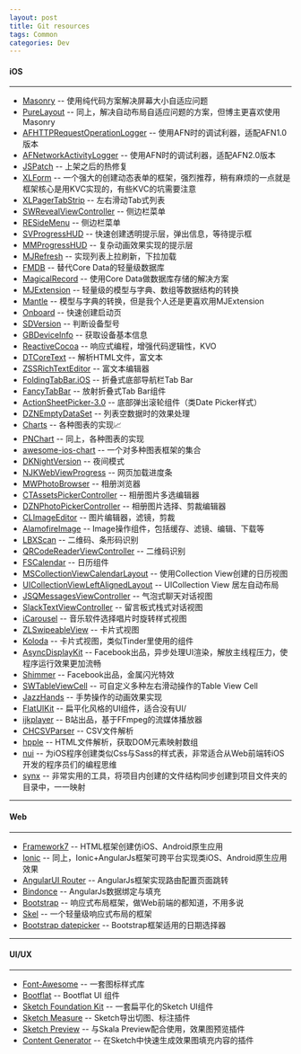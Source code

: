 ```yaml
---
layout: post
title: Git resources
tags: Common
categories: Dev
---
```


#### iOS ####

---

* [Masonry](https://github.com/SnapKit/Masonry) -- 使用纯代码方案解决屏幕大小自适应问题 
* [PureLayout](https://github.com/PureLayout/PureLayout) -- 同上，解决自动布局自适应问题的方案，但博主更喜欢使用Masonry
* [AFHTTPRequestOperationLogger](https://github.com/AFNetworking/AFHTTPRequestOperationLogger) -- 使用AFN时的调试利器，适配AFN1.0版本
* [AFNetworkActivityLogger](https://github.com/AFNetworking/AFNetworkActivityLogger) -- 使用AFN时的调试利器，适配AFN2.0版本
* [JSPatch](https://github.com/bang590/JSPatch) -- 上架之后的热修复
* [XLForm](https://github.com/xmartlabs/XLForm) -- 一个强大的创建动态表单的框架，强烈推荐，稍有麻烦的一点就是框架核心是用KVC实现的，有些KVC的坑需要注意
* [XLPagerTabStrip](https://github.com/xmartlabs/XLPagerTabStrip) -- 左右滑动Tab式列表
* [SWRevealViewController](https://github.com/John-Lluch/SWRevealViewController) -- 侧边栏菜单
* [RESideMenu](https://github.com/romaonthego/RESideMenu) -- 侧边栏菜单
* [SVProgressHUD](https://github.com/SVProgressHUD/SVProgressHUD) -- 快速创建透明提示层，弹出信息，等待提示框
* [MMProgressHUD](https://github.com/mutualmobile/MMProgressHUD) -- 复杂动画效果实现的提示层
* [MJRefresh](https://github.com/CoderMJLee/MJRefresh) -- 实现列表上拉刷新，下拉加载
* [FMDB](https://github.com/ccgus/fmdb) -- 替代Core Data的轻量级数据库
* [MagicalRecord](https://github.com/magicalpanda/MagicalRecord) -- 使用Core Data做数据库存储的解决方案
* [MJExtension](https://github.com/CoderMJLee/MJExtension) -- 轻量级的模型与字典、数组等数据结构的转换
* [Mantle](https://github.com/Mantle/Mantle) -- 模型与字典的转换，但是我个人还是更喜欢用MJExtension
* [Onboard](https://github.com/mamaral/Onboard) -- 快速创建启动页
* [SDVersion](https://github.com/sebyddd/SDVersion) -- 判断设备型号
* [GBDeviceInfo](https://github.com/lmirosevic/GBDeviceInfo) -- 获取设备基本信息
* [ReactiveCocoa](https://github.com/ReactiveCocoa/ReactiveCocoa) -- 响应式编程，增强代码逻辑性，KVO
* [DTCoreText](https://github.com/Cocoanetics/DTCoreText) -- 解析HTML文件，富文本
* [ZSSRichTextEditor](https://github.com/nnhubbard/ZSSRichTextEditor) -- 富文本编辑器
* [FoldingTabBar.iOS](https://github.com/Yalantis/FoldingTabBar.iOS) -- 折叠式底部导航栏Tab Bar
* [FancyTabBar](https://github.com/marvelapp/FancyTabBar) -- 放射折叠式Tab Bar组件
* [ActionSheetPicker-3.0](https://github.com/skywinder/ActionSheetPicker-3.0) -- 底部弹出滚轮组件（类Date Picker样式）
* [DZNEmptyDataSet](https://github.com/dzenbot/DZNEmptyDataSet) -- 列表空数据时的效果处理
* [Charts](https://github.com/danielgindi/Charts) -- 各种图表的实现📈
* [PNChart](https://github.com/kevinzhow/PNChart) -- 同上，各种图表的实现
* [awesome-ios-chart](https://github.com/ameizi/awesome-ios-chart) -- 一个对多种图表框架的集合
* [DKNightVersion](https://github.com/Draveness/DKNightVersion) -- 夜间模式
* [NJKWebViewProgress](https://github.com/ninjinkun/NJKWebViewProgress) -- 网页加载进度条
* [MWPhotoBrowser](https://github.com/mwaterfall/MWPhotoBrowser) -- 相册浏览器
* [CTAssetsPickerController](https://github.com/chiunam/CTAssetsPickerController) -- 相册图片多选编辑器
* [DZNPhotoPickerController](https://github.com/dzenbot/DZNPhotoPickerController) -- 相册图片选择、剪裁编辑器
* [CLImageEditor](https://github.com/yackle/CLImageEditor) -- 图片编辑器，滤镜，剪裁
* [AlamofireImage](https://github.com/Alamofire/AlamofireImage) -- Image操作组件，包括缓存、滤镜、编辑、下载等
* [LBXScan](https://github.com/MxABC/LBXScan) -- 二维码、条形码识别
* [QRCodeReaderViewController](https://github.com/yannickl/QRCodeReaderViewController) -- 二维码识别
* [FSCalendar](https://github.com/WenchaoD/FSCalendar) -- 日历组件
* [MSCollectionViewCalendarLayout](https://github.com/erichoracek/MSCollectionViewCalendarLayout) -- 使用Collection View创建的日历视图
* [UICollectionViewLeftAlignedLayout](https://github.com/mokagio/UICollectionViewLeftAlignedLayout) -- UICollection View 居左自动布局
* [JSQMessagesViewController](https://github.com/jessesquires/JSQMessagesViewController) -- 气泡式聊天对话视图
* [SlackTextViewController](https://github.com/slackhq/SlackTextViewController) -- 留言板式栈式对话视图
* [iCarousel](https://github.com/nicklockwood/iCarousel) -- 音乐软件选择唱片时旋转样式视图
* [ZLSwipeableView](https://github.com/zhxnlai/ZLSwipeableView) -- 卡片式视图
* [Koloda](https://github.com/Yalantis/Koloda) -- 卡片式视图，类似Tinder里使用的组件
* [AsyncDisplayKit](https://github.com/facebook/AsyncDisplayKit) -- Facebook出品，异步处理UI渲染，解放主线程压力，使程序运行效果更加流畅
* [Shimmer](https://github.com/facebook/Shimmer) -- Facebook出品，金属闪光特效
* [SWTableViewCell](https://github.com/CEWendel/SWTableViewCell) -- 可自定义多种左右滑动操作的Table View Cell
* [JazzHands](https://github.com/IFTTT/JazzHands) -- 手势操作的动画效果实现
* [FlatUIKit](https://github.com/Grouper/FlatUIKit) -- 扁平化风格的UI组件，适合没有UI/
* [ijkplayer](https://github.com/Bilibili/ijkplayer) -- B站出品，基于FFmpeg的流媒体播放器
* [CHCSVParser](https://github.com/davedelong/CHCSVParser) -- CSV文件解析
* [hpple](https://github.com/topfunky/hpple) -- HTML文件解析，获取DOM元素映射数组
* [nui](https://github.com/tombenner/nui) -- 为iOS程序创建类似Css与Sass的样式表，非常适合从Web前端转iOS开发的程序员们的编程思维
* [synx](https://github.com/venmo/synx) -- 非常实用的工具，将项目内创建的文件结构同步创建到项目文件夹的目录中，一一映射

---

#### Web ####

---

* [Framework7](https://github.com/nolimits4web/Framework7/) -- HTML框架创建仿iOS、Android原生应用
* [Ionic](https://github.com/driftyco/ionic) -- 同上，Ionic+AngularJs框架可跨平台实现类iOS、Android原生应用效果
* [AngularUI Router](https://github.com/angular-ui/ui-router) -- AngularJs框架实现路由配置页面跳转
* [Bindonce](https://github.com/Pasvaz/bindonce) -- AngularJs数据绑定与填充
* [Bootstrap](https://github.com/twbs/bootstrap) -- 响应式布局框架，做Web前端的都知道，不用多说
* [Skel](https://github.com/ajlkn/skel) -- 一个轻量级响应式布局的框架
* [Bootstrap datepicker](https://github.com/uxsolutions/bootstrap-datepicker) -- Bootstrap框架适用的日期选择器

---

#### UI/UX ####

---

* [Font-Awesome](https://github.com/FortAwesome/Font-Awesome) -- 一套图标样式库
* [Bootflat](https://github.com/teracyhq/bootflat-ui-kit-sketch) -- Bootflat UI 组件
* [Sketch Foundation Kit](https://github.com/stephenway/sketch-foundation-kit) -- 一套扁平化的Sketch UI组件
* [Sketch Measure](https://github.com/utom/sketch-measure) -- Sketch导出切图、标注插件
* [Sketch Preview](https://github.com/marcisme/sketch-preview) -- 与Skala Preview配合使用，效果图预览插件
* [Content Generator](https://github.com/timuric/Content-generator-sketch-plugin) -- 在Sketch中快速生成效果图填充内容的插件 